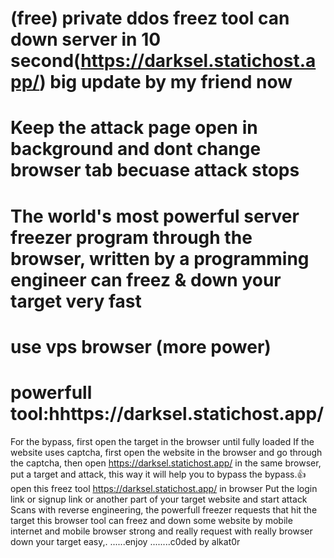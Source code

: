 # (free) private  ddos freez tool can down server in 10 second(https://darksel.statichost.app/)   big update by my friend now
# Keep the attack page open in background and dont change browser tab becuase attack stops
# The world's most powerful server freezer program through the browser, written by a programming engineer can freez & down your target very fast 
 # use vps browser (more power)
 # powerfull tool:hhttps://darksel.statichost.app/
For the bypass, first open the target in the browser until fully loaded If the website uses captcha, first open the website in the browser and go through the captcha, then open https://darksel.statichost.app/ in the same browser, put a target and attack, this way it will help you to bypass the bypass.👍 open this freez tool https://darksel.statichost.app/ in browser Put the login link or signup link or another part of your target website and start attack Scans with reverse engineering, the powerfull freezer requests that hit the target this browser tool can freez and  down some website by mobile internet and mobile browser  strong and really request with really browser down your target easy,. ......enjoy
........c0ded by alkat0r
